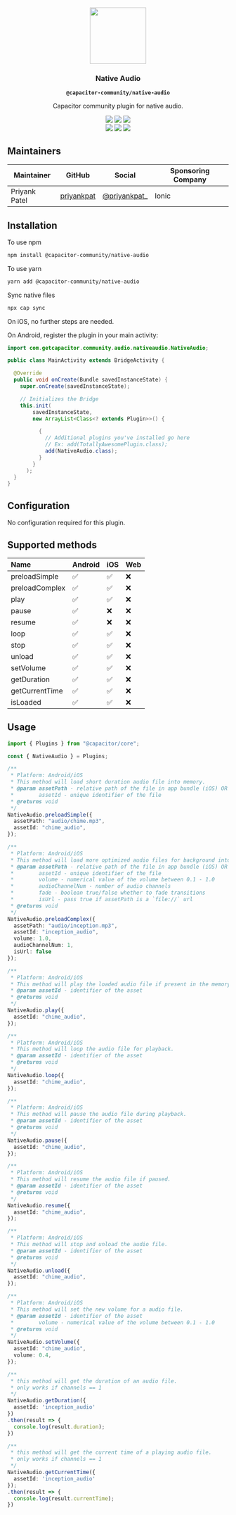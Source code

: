 <p align="center"><br><img src="https://user-images.githubusercontent.com/236501/85893648-1c92e880-b7a8-11ea-926d-95355b8175c7.png" width="128" height="128" /></p>
<h3 align="center">Native Audio</h3>
<p align="center"><strong><code>@capacitor-community/native-audio</code></strong></p>
<p align="center">
  Capacitor community plugin for native audio.
</p>

<p align="center">
  <img src="https://img.shields.io/maintenance/yes/2020?style=flat-square" />
  <a href="https://github.com/capacitor-community/native-audio/actions?query=workflow%3A%22Test+and+Build+Plugin%22"><img src="https://img.shields.io/github/workflow/status/capacitor-community/native-audio/Test%20and%20Build%20Plugin?style=flat-square" /></a>
  <a href="https://www.npmjs.com/package/@capacitor-community/native-audio"><img src="https://img.shields.io/npm/l/@capacitor-community/native-audio?style=flat-square" /></a>
<br>
  <a href="https://www.npmjs.com/package/@capacitor-community/native-audio"><img src="https://img.shields.io/npm/dw/@capacitor-community/native-audio?style=flat-square" /></a>
  <a href="https://www.npmjs.com/package/@capacitor-community/native-audio"><img src="https://img.shields.io/npm/v/@capacitor-community/native-audio?style=flat-square" /></a>
<!-- ALL-CONTRIBUTORS-BADGE:START - Do not remove or modify this section -->
<a href="#contributors-"><img src="https://img.shields.io/badge/all%20contributors-1-orange?style=flat-square" /></a>
<!-- ALL-CONTRIBUTORS-BADGE:END -->
</p>

## Maintainers

| Maintainer    | GitHub                                      | Social                                           | Sponsoring Company |
| ------------- | ------------------------------------------- | ------------------------------------------------ | ------------------ |
| Priyank Patel | [priyankpat](https://github.com/priyankpat) | [@priyankpat\_](https://twitter.com/priyankpat_) | Ionic              |

## Installation

To use npm

```bash
npm install @capacitor-community/native-audio
```

To use yarn

```bash
yarn add @capacitor-community/native-audio
```

Sync native files

```bash
npx cap sync
```

On iOS, no further steps are needed.

On Android, register the plugin in your main activity:

```java
import com.getcapacitor.community.audio.nativeaudio.NativeAudio;

public class MainActivity extends BridgeActivity {

  @Override
  public void onCreate(Bundle savedInstanceState) {
    super.onCreate(savedInstanceState);

    // Initializes the Bridge
    this.init(
        savedInstanceState,
        new ArrayList<Class<? extends Plugin>>() {

          {
            // Additional plugins you've installed go here
            // Ex: add(TotallyAwesomePlugin.class);
            add(NativeAudio.class);
          }
        }
      );
  }
}
```

## Configuration

No configuration required for this plugin.

## Supported methods

| Name           | Android | iOS | Web |
| :------------- | :------ | :-- | :-- |
| preloadSimple  | ✅      | ✅  | ❌  |
| preloadComplex | ✅      | ✅  | ❌  |
| play           | ✅      | ✅  | ❌  |
| pause          | ✅      | ❌  | ❌  |
| resume         | ✅      | ❌  | ❌  |
| loop           | ✅      | ✅  | ❌  |
| stop           | ✅      | ✅  | ❌  |
| unload         | ✅      | ✅  | ❌  |
| setVolume      | ✅      | ✅  | ❌  |
| getDuration    | ✅      | ✅  | ❌  |
| getCurrentTime | ✅      | ✅  | ❌  |
| isLoaded       | ✅      | ✅  | ❌  |

## Usage

```typescript
import { Plugins } from "@capacitor/core";

const { NativeAudio } = Plugins;

/**
 * Platform: Android/iOS
 * This method will load short duration audio file into memory.
 * @param assetPath - relative path of the file in app bundle (iOS) OR name of resource file (no extension) in res/raw (Android)
 *        assetId - unique identifier of the file
 * @returns void
 */
NativeAudio.preloadSimple({
  assetPath: "audio/chime.mp3",
  assetId: "chime_audio",
});

/**
 * Platform: Android/iOS
 * This method will load more optimized audio files for background into memory.
 * @param assetPath - relative path of the file in app bundle (iOS) OR name of resource file (no extension) in res/raw (Android), OR absolute file url (file://) by passing `isUrl=true`
 *        assetId - unique identifier of the file
 *        volume - numerical value of the volume between 0.1 - 1.0
 *        audioChannelNum - number of audio channels
 *        fade - boolean true/false whether to fade transitions
 *        isUrl - pass true if assetPath is a `file://` url
 * @returns void
 */
NativeAudio.preloadComplex({
  assetPath: "audio/inception.mp3",
  assetId: "inception_audio",
  volume: 1.0,
  audioChannelNum: 1,
  isUrl: false
});

/**
 * Platform: Android/iOS
 * This method will play the loaded audio file if present in the memory.
 * @param assetId - identifier of the asset
 * @returns void
 */
NativeAudio.play({
  assetId: "chime_audio",
});

/**
 * Platform: Android/iOS
 * This method will loop the audio file for playback.
 * @param assetId - identifier of the asset
 * @returns void
 */
NativeAudio.loop({
  assetId: "chime_audio",
});

/**
 * Platform: Android/iOS
 * This method will pause the audio file during playback.
 * @param assetId - identifier of the asset
 * @returns void
 */
NativeAudio.pause({
  assetId: "chime_audio",
});

/**
 * Platform: Android/iOS
 * This method will resume the audio file if paused.
 * @param assetId - identifier of the asset
 * @returns void
 */
NativeAudio.resume({
  assetId: "chime_audio",
});

/**
 * Platform: Android/iOS
 * This method will stop and unload the audio file.
 * @param assetId - identifier of the asset
 * @returns void
 */
NativeAudio.unload({
  assetId: "chime_audio",
});

/**
 * Platform: Android/iOS
 * This method will set the new volume for a audio file.
 * @param assetId - identifier of the asset
 *        volume - numerical value of the volume between 0.1 - 1.0
 * @returns void
 */
NativeAudio.setVolume({
  assetId: "chime_audio",
  volume: 0.4,
});

/**
 * this method will get the duration of an audio file.
 * only works if channels == 1
 */
NativeAudio.getDuration({
  assetId: 'inception_audio'
})
.then(result => {
  console.log(result.duration);
})

/**
 * this method will get the current time of a playing audio file.
 * only works if channels == 1
 */
NativeAudio.getCurrentTime({
  assetId: 'inception_audio'
});
.then(result => {
  console.log(result.currentTime);
})
```
